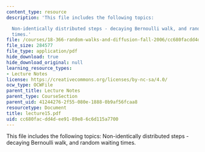 ```yaml
---
content_type: resource
description: 'This file includes the following topics:

  Non-identically distributed steps - decaying Bernoulli walk, and random waiting
  times.'
file: /courses/18-366-random-walks-and-diffusion-fall-2006/cc680facdd4dee9189e86c6d115a7700_lecture15.pdf
file_size: 284577
file_type: application/pdf
hide_download: true
hide_download_original: null
learning_resource_types:
- Lecture Notes
license: https://creativecommons.org/licenses/by-nc-sa/4.0/
ocw_type: OCWFile
parent_title: Lecture Notes
parent_type: CourseSection
parent_uid: 41244276-2f55-080e-1888-0b9af56fcaa8
resourcetype: Document
title: lecture15.pdf
uid: cc680fac-dd4d-ee91-89e8-6c6d115a7700
---
```

This file includes the following topics:
Non-identically distributed steps - decaying Bernoulli walk, and random waiting times.